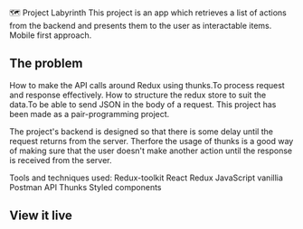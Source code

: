 🗺  Project Labyrinth
This project is an app which retrieves a list of actions from the backend and presents them to the user as interactable items.
Mobile first approach. 
 
## The problem
How to make the API calls around Redux using thunks.To process request and response effectively. How to structure the redux store to suit the data.To be able to send JSON in the body of a request. This project has been made as a pair-programming project.

The project's backend is designed so that there is some delay until the request returns from the server. Therfore the usage of thunks is a good way of making sure that the user doesn't make another action until the response is received from the server.

Tools and techniques used:
Redux-toolkit
React
Redux
JavaScript vanillia
Postman
API
Thunks
Styled components

## View it live


